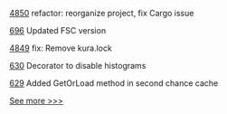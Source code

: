 
[4850](https://github.com/hyperledger/iroha/pull/4850) refactor: reorganize project, fix Cargo issue

[696](https://github.com/hyperledger-labs/fabric-token-sdk/pull/696) Updated FSC version

[4849](https://github.com/hyperledger/iroha/pull/4849) fix: Remove kura.lock

[630](https://github.com/hyperledger-labs/fabric-smart-client/pull/630) Decorator to disable histograms

[629](https://github.com/hyperledger-labs/fabric-smart-client/pull/629) Added GetOrLoad method in second chance cache


[See more >>>](https://start-here.hyperledger.org/pull-requests)
